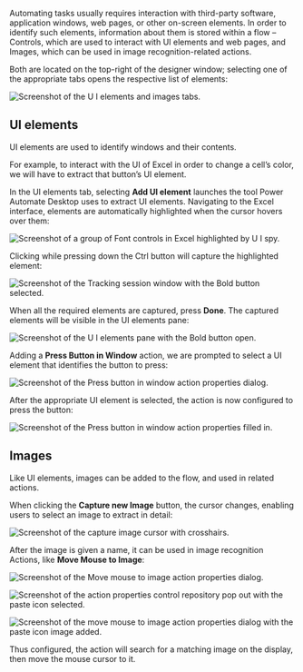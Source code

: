 Automating tasks usually requires interaction with third-party software, application windows, web pages, or other on-screen elements. In order to identify such elements, information about them is stored within a flow – Controls, which are used to interact with UI elements and web pages, and Images, which can be used in image recognition-related actions.

Both are located on the top-right of the designer window; selecting one of the appropriate tabs opens the respective list of elements:

![Screenshot of the U I elements and images tabs.](..\media\ui-elements-images.png)

## UI elements

UI elements are used to identify windows and their contents.

For example, to interact with the UI of Excel in order to change a cell’s color, we will have to extract that button’s UI element.

In the UI elements tab, selecting **Add UI element** launches the tool Power Automate Desktop uses to extract UI elements. Navigating to the Excel interface, elements are automatically highlighted when the cursor hovers over them:

![Screenshot of a group of Font controls in Excel highlighted by U I spy.](..\media\controls-ui-spy.png)

Clicking while pressing down the Ctrl button will capture the highlighted element:

![Screenshot of the Tracking session window with the Bold button selected.](..\media\tracking-session-window.png)

When all the required elements are captured, press **Done**. The captured elements will be visible in the UI elements pane:

![Screenshot of the U I elements pane with the Bold button open.](..\media\ui-elements-pane.png)

Adding a **Press Button in Window** action, we are prompted to select a UI element that identifies the button to press:

![Screenshot of the Press button in window action properties dialog.](..\media\press-button-in-window-action-properties.png)

After the appropriate UI element is selected, the action is now configured to press the button:

![Screenshot of the Press button in window action properties filled in.](..\media\press-button-in-window-action-properties-continued.png)

## Images

Like UI elements, images can be added to the flow, and used in related actions.

When clicking the **Capture new Image** button, the cursor changes, enabling users to select an image to extract in detail:

![Screenshot of the capture image cursor with crosshairs.](..\media\capture-image.png)

After the image is given a name, it can be used in image recognition Actions, like **Move Mouse to Image**:

![Screenshot of the Move mouse to image action properties dialog.](..\media\move-mouse-to-image-action-properties.png)

![Screenshot of the action properties control repository pop out with the paste icon selected.](..\media\action-properties-image.png)

![Screenshot of the move mouse to image action properties dialog with the paste icon image added.](..\media\move-mouse-to-image-action-properties-continued.png)

Thus configured, the action will search for a matching image on the display, then move the mouse cursor to it.

